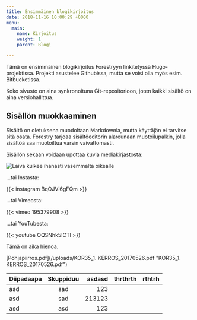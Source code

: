 ```yaml
---
title: Ensimmäinen blogikirjoitus
date: 2018-11-16 10:00:29 +0000
menu:
  main:
    name: Kirjoitus
    weight: 1
    parent: Blogi

---
```

Tämä on ensimmäinen blogikirjoitus Forestryyn linkitetyssä Hugo-projektissa. Projekti asustelee Githubissa, mutta se voisi olla myös esim. Bitbucketissa.

Koko sivusto on aina synkronoituna Git-repositorioon, joten kaikki sisältö on aina versiohallittua.

## Sisällön muokkaaminen

Sisältö on oletuksena muodoltaan Markdownia, mutta käyttäjän ei tarvitse sitä osata. Forestry tarjoaa sisältöeditorin alareunaan muotoilupalkin, jolla sisältöä saa muotoiltua varsin vaivattomasti.

Sisällön sekaan voidaan upottaa kuvia mediakirjastosta:

![Laiva kulkee ihanasti vasemmalta oikealle](/uploads/cameron-venti-1126957-unsplash.jpg "Photo from Unsplash.com")

...tai Instasta:

{{< instagram BqOJVi6gFQm >}}

...tai Vimeosta:

{{< vimeo 195379908 >}}

...tai YouTubesta:

{{< youtube OQSNhk5ICTI >}}

Tämä on aika hienoa.

[Pohjapiirros.pdf](/uploads/KOR35_1. KERROS_20170526.pdf "KOR35_1. KERROS_20170526.pdf")

| Diipadaapa | Skuppiduu | asdasd | thrthrth | rthtrh |
|------------|:---------:|-------:|----------|--------|
| asd        |    sad    |    123 |          |        |
| asd        |    sad    | 213123 |          |        |
| asd        |    asd    |    123 |          |        |